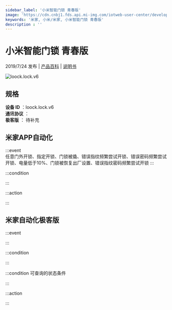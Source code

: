 ```yaml
---
sidebar_label: '小米智能门锁 青春版'
image: 'https://cdn.cnbj1.fds.api.mi-img.com/iotweb-user-center/developer_1679070104684qa14Mifz.png?GalaxyAccessKeyId=AKVGLQWBOVIRQ3XLEW&Expires=9223372036854775807&Signature=Gzyi+r3yI3sMELHZr9VYAtIMDbg='
keywords: '米家, 小米/米家, 小米智能门锁 青春版'
description : ''
---
```

# 小米智能门锁 青春版

2019/7/24 发布 | [产品百科](https://home.mi.com/webapp/content/baike/product/index.html?model=loock.lock.v6/) | [说明书](https://home.mi.com/views/introduction.html?model=loock.lock.v6&region=cn)

![loock.lock.v6](https://cdn.cnbj1.fds.api.mi-img.com/iotweb-user-center/developer_1679070104684qa14Mifz.png?GalaxyAccessKeyId=AKVGLQWBOVIRQ3XLEW&Expires=9223372036854775807&Signature=Gzyi+r3yI3sMELHZr9VYAtIMDbg=)

## 规格  
> 
**设备 ID** ：loock.lock.v6  
**通讯协议** ：  
**极客版**  ： 待补充 


## 米家APP自动化  

:::event  
任意门外开锁、指定开锁、门锁被撬、错误指纹频繁尝试开锁、错误密码频繁尝试开锁、电量低于10%、门锁被恢复出厂设置、错误指纹密码频繁尝试开锁
:::

:::condition  

:::

:::action   

:::

## 米家自动化极客版  

:::event  

:::

:::condition  

:::

:::condition 可查询的状态条件  

:::

:::action  

:::

        
